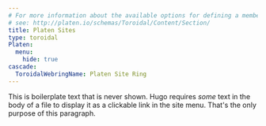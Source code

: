 ```yaml
---
# For more information about the available options for defining a member site,
# see: http://platen.io/schemas/Toroidal/Content/Section/
title: Platen Sites
type: toroidal
Platen:
  menu:
    hide: true
cascade:
  ToroidalWebringName: Platen Site Ring
---
```


This is boilerplate text that is never shown. Hugo requires _some_ text in the body of a file to
display it as a clickable link in the site menu. That's the only purpose of this paragraph.
